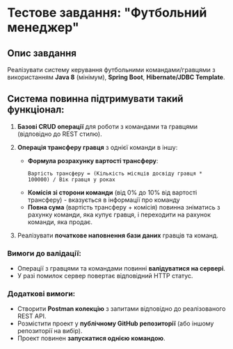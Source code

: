 # Тестове завдання: "Футбольний менеджер"

## Опис завдання
Реалізувати систему керування футбольними командами/гравцями з використанням **Java 8** (мінімум), **Spring Boot**, **Hibernate/JDBC Template**.

## Система повинна підтримувати такий функціонал:

1. **Базові CRUD операції** для роботи з командами та гравцями (відповідно до REST стилю).
2. **Операція трансферу гравця** з однієї команди в іншу:
   - **Формула розрахунку вартості трансферу**:
     ```
     Вартість трансферу = (Кількість місяців досвіду гравця * 100000) / Вік гравця у роках
     ```
   - **Комісія зі сторони команди** (від 0% до 10% від вартості трансферу) - вказується в інформації про команду
   - **Повна сума** (вартість трансферу + комісія) повинна зніматись з рахунку команди, яка купує гравця, і переходити на рахунок команди, яка продає.

3. Реалізувати **початкове наповнення бази даних** гравців та команд.

### Вимоги до валідації:
- Операції з гравцями та командами повинні **валідуватися на сервері**.
- У разі помилок сервер повертає відповідний HTTP статус.

### Додаткові вимоги:
- Створити **Postman колекцію** з запитами відповідно до реалізованого REST API.
- Розмістити проект у **публічному GitHub репозиторії** (або іншому репозиторії на вибір).
- Проект повинен **запускатися однією командою**.
